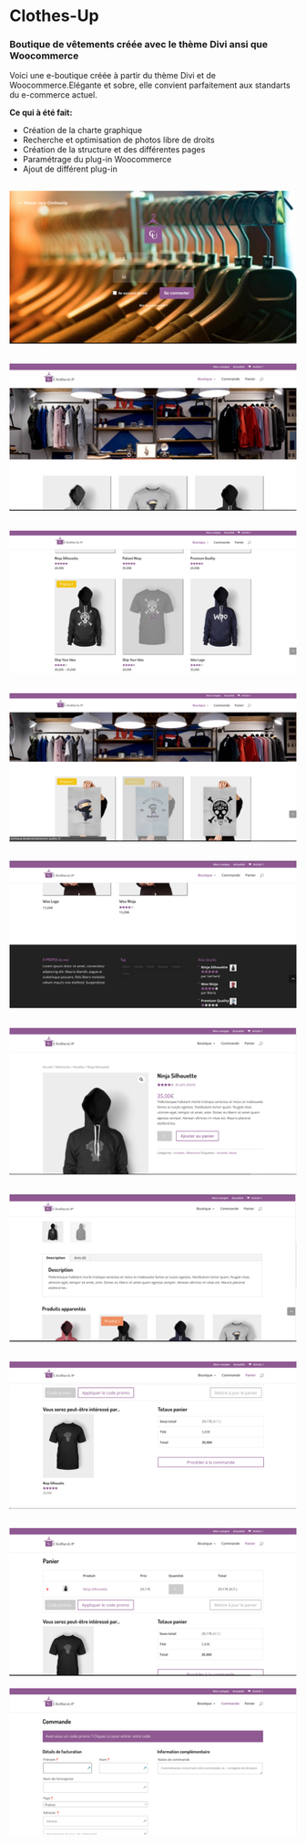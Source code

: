 # Clothes-Up  

### Boutique de vêtements créée avec le thème Divi ansi que Woocommerce  

Voici une e-boutique créée à partir du thème Divi et de Woocommerce.Elégante et sobre, elle convient parfaitement aux standarts du e-commerce actuel.  

**Ce qui à été fait:**  

* Création de la charte graphique
* Recherche et optimisation de photos libre de droits
* Création de la structure et des différentes pages
* Paramétrage du plug-in Woocommerce
* Ajout de différent plug-in


![Image 0 du site](/ClothesUp/clotheUp_0.png)  
-

![Image 1 du site](/ClothesUp/clotheUp_1.png)
-

![Image 2 du site](/ClothesUp/clotheUp_2.png)
-

![Image 3 du site](/ClothesUp/clotheUp_3.png)
-

![Image 4 du site](/ClothesUp/clotheUp_4.png)
-

![Image 5 du site](/ClothesUp/clotheUp_5.png)
-

![Image 6 du site](/ClothesUp/clotheUp_6.png)
-

![Image 7 du site](/ClothesUp/clotheUp_7.png)
-

![Image 8 du site](/ClothesUp/clotheUp_8.png)
-

![Image 9 du site](/ClothesUp/clotheUp_9.png)

